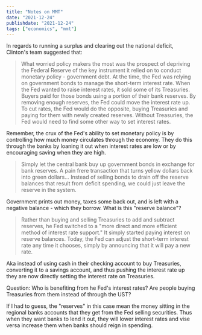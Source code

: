 ```yaml
---
title: "Notes on MMT"
date: "2021-12-24"
publishdate: "2021-12-24"
tags: ["economics", "mmt"]
---
```


In regards to running a surplus and clearing out the national deficit, Clinton's team suggested that:

> What worried policy makers the most was the prospect of depriving the Federal Reserve of the key instrument it relied on to conduct monetary policy - government debt.  At the time, the Fed was relying on government bonds to manage the short-term interest rate.  When the Fed wanted to raise interest rates, it sold some of its Treasuries.  Buyers paid for those bonds using a portion of their bank reserves.  By removing enough reserves, the Fed could move the interest rate up.  To cut rates, the Fed would do the opposite, buying Treasuries and paying for them with newly created reserves.  Without Treasuries, the Fed would need to find some other way to set interest rates.

Remember, the crux of the Fed's ability to set monetary policy is by controlling how much money circulates through the economy.  They do this through the banks by loaning it out when interest rates are low or by encouraging saving when they are high.

> Simply let the central bank buy up government bonds in exchange for bank reserves.  A pain frere transaction that turns yellow dollars back into green dollars... Instead of selling bonds to drain off the reserve balances that result from deficit spending, we could  just leave the reserve in the system.

Government prints out money, taxes some back out, and is left with a negative balance - which they borrow.  What is this "reserve balance"?

> Rather than buying and selling Treasuries to add and subtract reserves, he Fed switched to a "more direct and more efficient method of interest rate support."  It simply started paying interest on reserve balances.  Today, the Fed can adjust the short-term interest rate any time it chooses, simply by announcing that it will pay a new rate.

Aka instead of using cash in their checking account to buy Treasuries, converting it to a savings account, and thus pushing the interest rate up they are now directly setting the interest rate on Treasuries.

Question: Who is benefiting from he Fed's interest rates?  Are people buying Treasuries from them instead of through the UST?

If I had to guess, the "reserves" in this case mean the money sitting in the regional banks accounts that they get from the Fed selling securities.  Thus when they want banks to lend it out, they will lower interest rates and vise versa increase them when banks should reign in spending.
